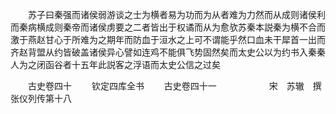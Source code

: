 <!-- { "loadSidebar": true } -->
　　苏子曰秦强而诸侯弱游谈之士为横者易为功而为从者难为力然而从成则诸侯利而秦病横成则秦帝而诸侯虏要之二者皆出于权谲而从为愈欤苏秦本説秦为横不合而激于燕赵甘心于所难为之期年而防血于洹水之上可不谓能乎然口血未干犀首一出而齐赵背盟从约皆破盖诸侯异心譬如连鸡不能俱飞势固然矣而太史公以为约书入秦秦人为之闭函谷者十五年此説客之浮语而太史公信之过矣








　　古史卷四十
　　钦定四库全书
　　古史卷四十一　　　　　　宋　苏辙　撰张仪列传第十八
